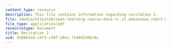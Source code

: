 ```yaml
---
content_type: resource
description: This file contains information regarding recitation 2.
file: /media/https%3A/open-learning-course-data-rc.s3.amazonaws.com/3-024-electronic-optical-and-magnetic-properties-of-materials-spring-2013/910863edc673c39f28e171489230b78c_MIT3_024S13_2012rec2.pdf
file_type: application/pdf
resourcetype: Document
title: Recitation 2
uid: 910863ed-c673-c39f-28e1-71489230b78c
---
```

